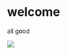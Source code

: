 <html>
  <body>
    <h1> welcome</h1>
    <p> all good </p>
    <img src = "https://media.giphy.com/media/KasZzipEr3khqtCAIv/giphy.gif"/> 
  </body>
</html>
